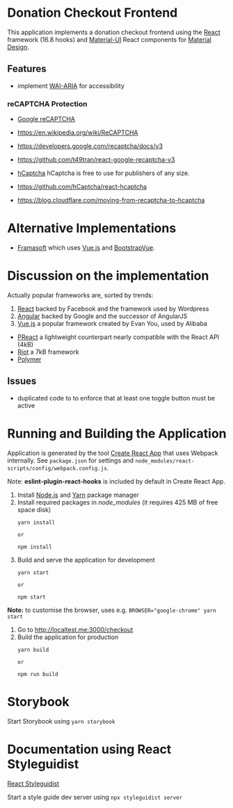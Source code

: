 # Donation Checkout Frontend

This application implements a donation checkout frontend using the [React](https://reactjs.org)
framework (16.8 hooks) and [Material-UI](https://material-ui.com) React components for [Material
Design](https://material.io/design).

## Features

* implement [WAI-ARIA](https://www.w3.org/TR/wai-aria) for accessibility

### reCAPTCHA Protection

* [Google reCAPTCHA](https://www.google.com/recaptcha)
* https://en.wikipedia.org/wiki/ReCAPTCHA
* https://developers.google.com/recaptcha/docs/v3
* https://github.com/t49tran/react-google-recaptcha-v3

* [hCaptcha](https://www.hcaptcha.com)
  hCaptcha is free to use for publishers of any size.
* https://github.com/hCaptcha/react-hcaptcha
* https://blog.cloudflare.com/moving-from-recaptcha-to-hcaptcha

# Alternative Implementations

* [Framasoft](https://framasoft.org/fr/#soutenir) which uses [Vue.js](https://vuejs.org) and
[BootstrapVue](https://bootstrap-vue.org).

# Discussion on the implementation

Actually popular frameworks are, sorted by trends:

1. [React](https://reactjs.org) backed by Facebook and the framework used by Wordpress
1. [Angular](https://angular.io) backed by Google and the successor of AngularJS
1. [Vue.js](https://vuejs.org) a popular framework created by Evan You, used by Alibaba

* [PReact](https://preactjs.com) a lightweight counterpart nearly compatible with the React API (4kB)
* [Riot](https://riot.js.org) a 7kB framework
* [Polymer](https://www.polymer-project.org)

## Issues

* duplicated code to to enforce that at least one toggle button must be active

# Running and Building the Application

Application is generated by the tool [Create React App](https://create-react-app.dev) that uses
Webpack internally.  See `package.json` for settings and
`node_modules/react-scripts/config/webpack.config.js`.

Note: **eslint-plugin-react-hooks** is included by default in Create React App.

1. Install [Node.js](https://nodejs.org/en) and [Yarn](https://yarnpkg.com) package manager
1. Install required packages in *node_modules* (it requires 425 MB of free space disk)
   ```
   yarn install

   or

   npm install
   ```
1. Build and serve the application for development
   ```
   yarn start

   or

   npm start
   ```
  **Note:** to customise the browser, uses e.g. `BROWSER="google-chrome" yarn start`
1. Go to http://localtest.me:3000/checkout
1. Build the application for production
   ```
   yarn build

   or

   npm run build
   ```

# Storybook

Start Storybook using `yarn storybook`

# Documentation using React Styleguidist

[React Styleguidist](https://react-styleguidist.js.org)

Start a style guide dev server using `npx styleguidist server`

